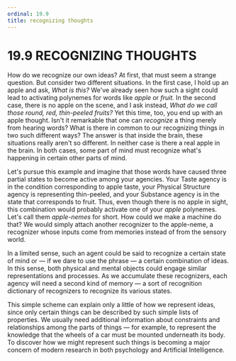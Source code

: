 ```yaml
---
ordinal: 19.9
title: recognizing thoughts
---
```


# 19.9 RECOGNIZING THOUGHTS 

<p>How do we recognize our own ideas? At first, that must seem a strange question. But consider two different situations. In the first case, I hold up an apple and ask, <em>What is this?</em> We've already seen how such a sight could lead to activating polynemes for words like <em>apple</em> or <em>fruit.</em> In the second case, there is no apple on the scene, and I ask instead, <em>What do we call those round, red, thin-peeled fruits?</em> Yet this time, too, you end up with an apple thought. Isn't it remarkable that one can <em>recognize</em> a thing merely from hearing words? What is there in common to our recognizing things in two such different ways? The answer is that inside the brain, these situations really aren't so different. In neither case is there a real apple in the brain. In both cases, some part of mind must recognize what's happening in certain other parts of mind.</p>
<p>Let's pursue this example and imagine that those words have caused three partial states to become active among your agencies. Your Taste agency is in the condition corresponding to apple taste, your Physical Structure agency is representing thin-peeled, and your Substance agency is in the state that corresponds to fruit. Thus, even though there is no apple in sight, this combination would probably activate one of your <em>apple</em> polynemes. Let's call them <em>apple-nemes</em> for short. How could we make a machine do that? We would simply attach another recognizer to the apple-neme, a recognizer whose inputs come from memories instead of from the sensory world.</p>
<p>In a limited sense, such an agent could be said to recognize a certain state of mind or &mdash; if we dare to use the phrase &mdash; a certain combination of ideas. In this sense, both physical and mental objects could engage similar representations and processes. As we accumulate these recognizers, each agency will need a second kind of memory &mdash; a sort of recognition dictionary of recognizers to recognize its various states.</p>
<p>This simple scheme can explain only a little of how we represent ideas, since only certain things can be described by such simple lists of properties. We usually need additional information about constraints and relationships among the parts of things &mdash; for example, to represent the knowledge that the wheels of a car must be mounted underneath its body. To discover how we might represent such things is becoming a major concern of modern research in both psychology and Artificial Intelligence.</p>